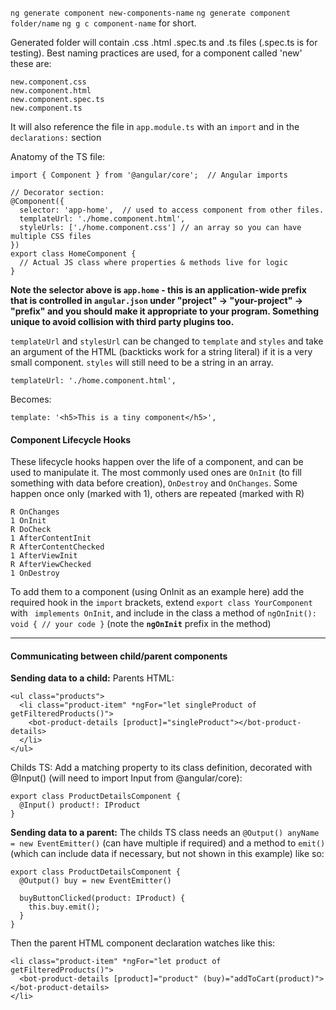 `ng generate component new-components-name`
`ng generate component folder/name`
`ng g c component-name` for short.

Generated folder will contain .css .html .spec.ts and .ts files (.spec.ts is for testing).  Best naming practices are used, for a component called 'new' these are:

```
new.component.css
new.component.html
new.component.spec.ts
new.component.ts
```

It will also reference the file in `app.module.ts` with an `import` and in the `declarations:` section

Anatomy of the TS file:

```
import { Component } from '@angular/core';  // Angular imports

// Decorator section:
@Component({
  selector: 'app-home',  // used to access component from other files.  
  templateUrl: './home.component.html',
  styleUrls: ['./home.component.css'] // an array so you can have multiple CSS files
})
export class HomeComponent {
  // Actual JS class where properties & methods live for logic
}
```
**Note the selector above is `app.home` - this is an application-wide prefix that is controlled in `angular.json` under "project" -> "your-project" -> "prefix" and you should make it appropriate to your program.  Something unique to avoid collision with third party plugins too.**

`templateUrl` and `stylesUrl` can be changed to `template` and `styles` and take an argument of the HTML (backticks work for a string literal) if it is a very small component.  `styles` will still need to be a string in an array.

```
templateUrl: './home.component.html',
```
Becomes:
```
template: '<h5>This is a tiny component</h5>',
```

#### Component Lifecycle Hooks

These lifecycle hooks happen over the life of a component, and can be used to manipulate it.  The most commonly used ones are `OnInit` (to fill something with data before creation), `OnDestroy` and `OnChanges`.  Some happen once only (marked with 1), others are repeated (marked with R)

```
R OnChanges
1 OnInit
R DoCheck
1 AfterContentInit
R AfterContentChecked
1 AfterViewInit
R AfterViewChecked
1 OnDestroy
```

To add them to a component (using OnInit as an example here) add the required hook in the `import` brackets, extend `export class YourComponent` with ` implements OnInit`, and include in the class a method of `ngOnInit(): void { // your code }` (note the **`ngOnInit`** prefix in the method)

---

#### Communicating between child/parent components
**Sending data to a child:**
Parents HTML:
```
<ul class="products">
  <li class="product-item" *ngFor="let singleProduct of getFilteredProducts()">
    <bot-product-details [product]="singleProduct"></bot-product-details>
  </li>
</ul>
```
Childs TS: Add a matching property to its class definition, decorated with @Input() (will need to import Input from @angular/core):
```
export class ProductDetailsComponent {
  @Input() product!: IProduct
}
```

**Sending data to a parent:**
The childs TS class needs an `@Output() anyName = new EventEmitter()` (can have multiple if required) and a method to `emit()` (which can include data if necessary, but not shown in this example) like so:
```
export class ProductDetailsComponent {
  @Output() buy = new EventEmitter()

  buyButtonClicked(product: IProduct) {
    this.buy.emit();
  }
}
```
Then the parent HTML component declaration watches like this:
```
<li class="product-item" *ngFor="let product of getFilteredProducts()">
  <bot-product-details [product]="product" (buy)="addToCart(product)"></bot-product-details>
</li>
```